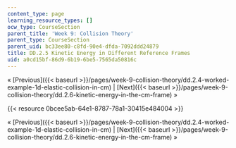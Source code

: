 ```yaml
---
content_type: page
learning_resource_types: []
ocw_type: CourseSection
parent_title: 'Week 9: Collision Theory'
parent_type: CourseSection
parent_uid: bc33ee80-c8fd-90e4-dfda-7092ddd24879
title: DD.2.5 Kinetic Energy in Different Reference Frames
uid: a0cd15bf-86d9-6b19-6be5-7565da50816c
---
```


« [Previous]({{< baseurl >}}/pages/week-9-collision-theory/dd.2.4-worked-example-1d-elastic-collision-in-cm) | [Next]({{< baseurl >}}/pages/week-9-collision-theory/dd.2.6-kinetic-energy-in-the-cm-frame) »

{{< resource 0bcee5ab-64e1-8787-78a1-30415e484004 >}}

« [Previous]({{< baseurl >}}/pages/week-9-collision-theory/dd.2.4-worked-example-1d-elastic-collision-in-cm) | [Next]({{< baseurl >}}/pages/week-9-collision-theory/dd.2.6-kinetic-energy-in-the-cm-frame) »